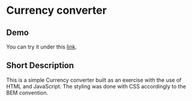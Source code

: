 # Currency converter
## Demo
You can try it under this [link](https://external.ink?to=/samplawski.github.io/currency-converter/).
## Short Description
This is a simple Currency converter built as an exercise with the use of HTML and JavaScript. The styling was done with CSS accordingly to the BEM convention.
